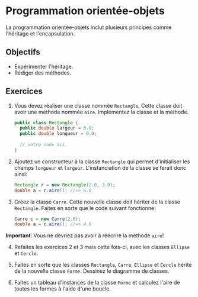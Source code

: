 Programmation orientée-objets
=============================

La programmation orientée-objets inclut plusieurs principes comme l'héritage et
l'encapsulation.

Objectifs
---------

* Expérimenter l'héritage.
* Rédiger des méthodes.

Exercices
---------

1. Vous devez réaliser une classe nommée `Rectangle`. Cette classe doit avoir
une méthode nommée `aire`. Implémentez la classe et la méthode.

    ```java
    public class Rectangle {
      public double largeur = 0.0;
      public double longueur = 0.0;
      
      // votre code ici.
    }
    ```

2. Ajoutez un constructeur à la classe `Rectangle` qui permet d'initialiser les 
champs `longueur` et `largeur`. L'instanciation de la classe se ferait donc ainsi:

    ```java
    Rectangle r = new Rectangle(2.0, 3.0);
    double a = r.aire(); //=> 6.0
    ```

3. Créez la classe `Carre`. Cette nouvelle classe doit hériter de la classe 
`Rectangle`. Faites en sorte que le code suivant fonctionne:

    ```java
    Carre c = new Carre(2.0);
    double a = c.aire(); //=> 4.0
    ```

  **Important**: Vous ne devriez pas avoir à réécrire la méthode `aire`!

4. Refaites les exercices 2 et 3 mais cette fois-ci, avec les classes `Ellipse` 
et `Cercle`.

5. Faites en sorte que les classes `Rectangle`, `Carre`, `Ellipse` et `Cercle` 
hérite de la nouvelle classe `Forme`. Dessinez le diagramme de classes.

6. Faites un tableau d'instances de la classe `Forme` et calculez l'aire de
toutes les formes à l'aide d'une boucle.

<!-- Solutions -->
<!-- --------- -->

<!-- * [Exercices #1 à #6](Solutions/) -->
